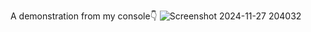 A demonstration from my console👇
![Screenshot 2024-11-27 204032](https://github.com/user-attachments/assets/bca13f93-6190-4683-8476-52de2ba697b2)
